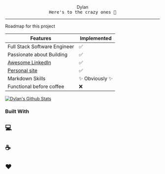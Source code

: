 <p align='center'>
    Dylan
    <br>
    <samp>
    Here's to the crazy ones 🍺
    </samp>
</p>

---


Roadmap for this project

| Features | Implemented |
|----------|--------------|
| Full Stack Software Engineer | ✅ |
| Passionate about Building | ✅ |
| [Awesome LinkedIn](https://www.linkedin.com/in/dylan-finn-a36b9614b/) | ✅ |
| [Personal site](https://dylanfinn.dev) | ✅ |
| Markdown Skills | ✨ Obviously ✨ |
| Functional before coffee | ❌ | 


[![Dylan's Github Stats](https://github-readme-stats.vercel.app/api?username=dy-fi&hide=prs&show_icons=true&title_color=fff&icon_color=79ff97&text_color=9f9f9f&bg_color=151515)](https://github.com/anuraghazra/github-readme-stats)

### Built With
## 💻
## ☕️ 
## ❤️
